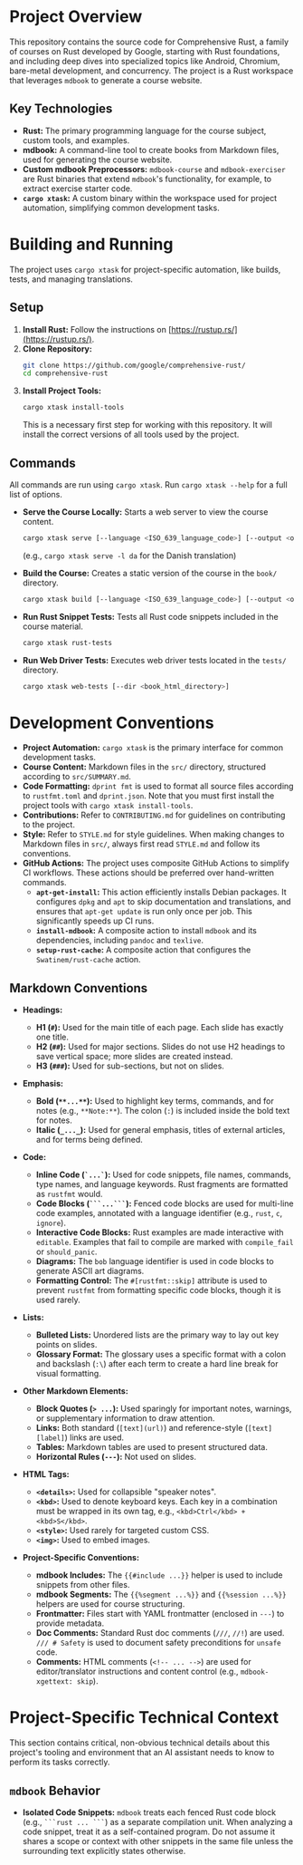 # Project Overview

This repository contains the source code for Comprehensive Rust, a family of
courses on Rust developed by Google, starting with Rust foundations, and
including deep dives into specialized topics like Android, Chromium, bare-metal
development, and concurrency. The project is a Rust workspace that leverages
`mdbook` to generate a course website.

## Key Technologies

- **Rust:** The primary programming language for the course subject, custom
  tools, and examples.
- **mdbook:** A command-line tool to create books from Markdown files, used for
  generating the course website.
- **Custom mdbook Preprocessors:** `mdbook-course` and `mdbook-exerciser` are
  Rust binaries that extend `mdbook`'s functionality, for example, to extract
  exercise starter code.
- **`cargo xtask`:** A custom binary within the workspace used for project
  automation, simplifying common development tasks.

# Building and Running

The project uses `cargo xtask` for project-specific automation, like builds,
tests, and managing translations.

## Setup

1. **Install Rust:** Follow the instructions on
   [https://rustup.rs/](https://rustup.rs/).
2. **Clone Repository:**
   ```bash
   git clone https://github.com/google/comprehensive-rust/
   cd comprehensive-rust
   ```
3. **Install Project Tools:**
   ```bash
   cargo xtask install-tools
   ```
   This is a necessary first step for working with this repository. It will
   install the correct versions of all tools used by the project.

## Commands

All commands are run using `cargo xtask`. Run `cargo xtask --help` for a full
list of options.

- **Serve the Course Locally:** Starts a web server to view the course content.
  ```bash
  cargo xtask serve [--language <ISO_639_language_code>] [--output <output_directory>]
  ```
  (e.g., `cargo xtask serve -l da` for the Danish translation)

- **Build the Course:** Creates a static version of the course in the `book/`
  directory.
  ```bash
  cargo xtask build [--language <ISO_639_language_code>] [--output <output_directory>]
  ```

- **Run Rust Snippet Tests:** Tests all Rust code snippets included in the
  course material.
  ```bash
  cargo xtask rust-tests
  ```

- **Run Web Driver Tests:** Executes web driver tests located in the `tests/`
  directory.
  ```bash
  cargo xtask web-tests [--dir <book_html_directory>]
  ```

# Development Conventions

- **Project Automation:** `cargo xtask` is the primary interface for common
  development tasks.
- **Course Content:** Markdown files in the `src/` directory, structured
  according to `src/SUMMARY.md`.
- **Code Formatting:** `dprint fmt` is used to format all source files according
  to `rustfmt.toml` and `dprint.json`. Note that you must first install the
  project tools with `cargo xtask install-tools`.
- **Contributions:** Refer to `CONTRIBUTING.md` for guidelines on contributing
  to the project.
- **Style:** Refer to `STYLE.md` for style guidelines. When making changes to
  Markdown files in `src/`, always first read `STYLE.md` and follow its
  conventions.
- **GitHub Actions:** The project uses composite GitHub Actions to simplify CI
  workflows. These actions should be preferred over hand-written commands.
  - **`apt-get-install`:** This action efficiently installs Debian packages. It
    configures `dpkg` and `apt` to skip documentation and translations, and
    ensures that `apt-get update` is run only once per job. This significantly
    speeds up CI runs.
  - **`install-mdbook`:** A composite action to install `mdbook` and its
    dependencies, including `pandoc` and `texlive`.
  - **`setup-rust-cache`:** A composite action that configures the
    `Swatinem/rust-cache` action.

## Markdown Conventions

- **Headings:**
  - **H1 (`#`):** Used for the main title of each page. Each slide has exactly
    one title.
  - **H2 (`##`):** Used for major sections. Slides do not use H2 headings to
    save vertical space; more slides are created instead.
  - **H3 (`###`):** Used for sub-sections, but not on slides.

- **Emphasis:**
  - **Bold (`**...**`):** Used to highlight key terms, commands, and for notes
    (e.g., `**Note:**`). The colon (`:`) is included inside the bold text for
    notes.
  - **Italic (`_..._`):** Used for general emphasis, titles of external
    articles, and for terms being defined.

- **Code:**
  - **Inline Code (`` `...` ``):** Used for code snippets, file names, commands,
    type names, and language keywords. Rust fragments are formatted as `rustfmt`
    would.
  - **Code Blocks (`` ```...``` ``):** Fenced code blocks are used for
    multi-line code examples, annotated with a language identifier (e.g.,
    `rust`, `c`, `ignore`).
  - **Interactive Code Blocks:** Rust examples are made interactive with
    `editable`. Examples that fail to compile are marked with `compile_fail` or
    `should_panic`.
  - **Diagrams:** The `bob` language identifier is used in code blocks to
    generate ASCII art diagrams.
  - **Formatting Control:** The `#[rustfmt::skip]` attribute is used to prevent
    `rustfmt` from formatting specific code blocks, though it is used rarely.

- **Lists:**
  - **Bulleted Lists:** Unordered lists are the primary way to lay out key
    points on slides.
  - **Glossary Format:** The glossary uses a specific format with a colon and
    backslash (`:\`) after each term to create a hard line break for visual
    formatting.

- **Other Markdown Elements:**
  - **Block Quotes (`> ...`):** Used sparingly for important notes, warnings, or
    supplementary information to draw attention.
  - **Links:** Both standard (`[text](url)`) and reference-style
    (`[text][label]`) links are used.
  - **Tables:** Markdown tables are used to present structured data.
  - **Horizontal Rules (`---`):** Not used on slides.

- **HTML Tags:**
  - **`<details>`:** Used for collapsible "speaker notes".
  - **`<kbd>`:** Used to denote keyboard keys. Each key in a combination must be
    wrapped in its own tag, e.g., `<kbd>Ctrl</kbd> + <kbd>S</kbd>`.
  - **`<style>`:** Used rarely for targeted custom CSS.
  - **`<img>`:** Used to embed images.

- **Project-Specific Conventions:**
  - **mdbook Includes:** The `{{#include ...}}` helper is used to include
    snippets from other files.
  - **mdbook Segments:** The `{{%segment ...%}}` and `{{%session ...%}}` helpers
    are used for course structuring.
  - **Frontmatter:** Files start with YAML frontmatter (enclosed in `---`) to
    provide metadata.
  - **Doc Comments:** Standard Rust doc comments (`///`, `//!`) are used.
    `/// # Safety` is used to document safety preconditions for `unsafe` code.
  - **Comments:** HTML comments (`<!-- ... -->`) are used for editor/translator
    instructions and content control (e.g., `mdbook-xgettext: skip`).

# Project-Specific Technical Context

This section contains critical, non-obvious technical details about this
project's tooling and environment that an AI assistant needs to know to perform
its tasks correctly.

## `mdbook` Behavior

- **Isolated Code Snippets:** `mdbook` treats each fenced Rust code block (e.g.,
  `` ```rust ... ``` ``) as a separate compilation unit. When analyzing a code
  snippet, treat it as a self-contained program. Do not assume it shares a scope
  or context with other snippets in the same file unless the surrounding text
  explicitly states otherwise.
